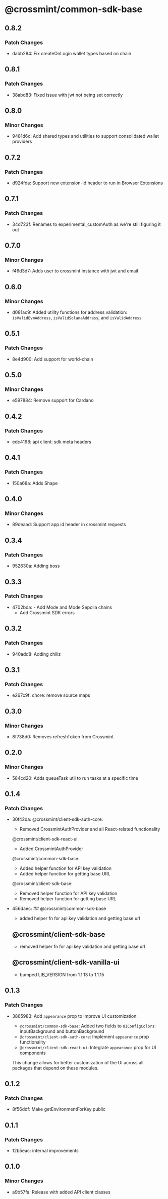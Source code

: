 # @crossmint/common-sdk-base

## 0.8.2

### Patch Changes

- dabb284: Fix createOnLogin wallet types based on chain

## 0.8.1

### Patch Changes

- 38abd83: Fixed issue with jwt not being set correctly

## 0.8.0

### Minor Changes

- 9481d6c: Add shared types and utilities to support consolidated wallet providers

## 0.7.2

### Patch Changes

- d924fda: Support new extension-id header to run in Browser Extensions

## 0.7.1

### Patch Changes

- 34d723f: Renames to experimental_customAuth as we're still figuring it out

## 0.7.0

### Minor Changes

- f46d3d7: Adds user to crossmint instance with jwt and email

## 0.6.0

### Minor Changes

- d081ac9: Added utility functions for address validation: `isValidEvmAddress`, `isValidSolanaAddress`, and `isValidAddress`

## 0.5.1

### Patch Changes

- 8e4d900: Add support for world-chain

## 0.5.0

### Minor Changes

- e597884: Remove support for Cardano

## 0.4.2

### Patch Changes

- edc4198: api client: sdk meta headers

## 0.4.1

### Patch Changes

- 150a68a: Adds Shape

## 0.4.0

### Minor Changes

- 89deaad: Support app id header in crossmint requests

## 0.3.4

### Patch Changes

- 952630a: Adding boss

## 0.3.3

### Patch Changes

- 4702bda: - Add Mode and Mode Sepolia chains
  - Add Crossmint SDK errors

## 0.3.2

### Patch Changes

- 940add8: Adding chiliz

## 0.3.1

### Patch Changes

- e267c9f: chore: remove source maps

## 0.3.0

### Minor Changes

- 8f738d0: Removes refreshToken from Crossmint

## 0.2.0

### Minor Changes

- 584cd20: Adds queueTask util to run tasks at a specific time

## 0.1.4

### Patch Changes

- 30f42da: @crossmint/client-sdk-auth-core:

  - Removed CrossmintAuthProvider and all React-related functionality

  @crossmint/client-sdk-react-ui:

  - Added CrossmintAuthProvider

  @crossmint/common-sdk-base:

  - Added helper function for API key validation
  - Added helper function for getting base URL

  @crossmint/client-sdk-base:

  - Removed helper function for API key validation
  - Removed helper function for getting base URL

- 456daec: ## @crossmint/common-sdk-base

  - added helper fn for api key validation and getting base url

  ## @crossmint/client-sdk-base

  - removed helper fn for api key validation and getting base url

  ## @crossmint/client-sdk-vanilla-ui

  - bumped LIB_VERSION from 1.1.13 to 1.1.15

## 0.1.3

### Patch Changes

- 3865983: Add `appearance` prop to improve UI customization:

  - `@crossmint/common-sdk-base`: Added two fields to `UIConfigColors`: inputBackground and buttonBackground
  - `@crossmint/client-sdk-auth-core`: Implement `appearance` prop functionality
  - `@crossmint/client-sdk-react-ui`: Integrate `appearance` prop for UI components

  This change allows for better customization of the UI across all packages that depend on these modules.

## 0.1.2

### Patch Changes

- 8f56ddf: Make getEnvironmentForKey public

## 0.1.1

### Patch Changes

- 12b5eac: internal improvements

## 0.1.0

### Minor Changes

- a9b57fa: Release with added API client classes
